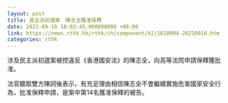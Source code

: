 ```yaml
---
layout: post
title: 民主派初選案　陳志全獲准保釋
date: 2021-09-16 18:03:45.000000000 +08:00
link: https://news.rthk.hk/rthk/ch/component/k2/1610904-20210916.htm
categories: rthk
---
```


涉及民主派初選案被控違反《香港國安法》的陳志全，向高等法院申請保釋獲批准。

法官聽取雙方陳詞後表示，有充足理由相信陳志全不會繼續實施危害國家安全行為，批准保釋申請，是案中第14名獲准保釋的被告。

